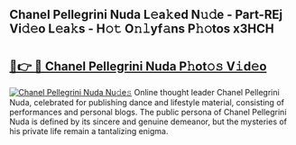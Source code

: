 ## Chanel Pellegrini Nuda L𝚎a𝚔ed N𝚞𝚍e - Part-REj Vi𝚍𝚎o L𝚎a𝚔s - H𝚘𝚝 O𝚗𝚕yf𝚊ns P𝚑𝚘tos x3HCH

# <h2><a href="http://kf1wc0.oniu.top/?m=Chanel+Pellegrini+Nuda">🔗👉 🔴 Chanel Pellegrini Nuda P𝚑ot𝚘𝚜 V𝚒d𝚎o</a></h2>

[![Chanel Pellegrini Nuda Nu𝚍e𝚜](https://i.imgur.com/0qMVB7G.gif)](http://kf1wc0.oniu.top/?m=Chanel+Pellegrini+Nuda)
Online thought leader Chanel Pellegrini Nuda, celebrated for publishing dance and lifestyle material, consisting of performances and personal blogs. The public persona of Chanel Pellegrini Nuda is defined by its sincere and genuine demeanor, but the mysteries of his private life remain a tantalizing enigma.  
